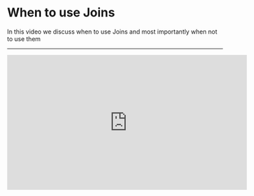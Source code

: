 ﻿# When to use Joins

In this video we discuss when to use Joins and most importantly when not to use them

---

<iframe width="560" height="315" src="https://www.youtube.com/embed/02lMw9YJU7U?list=PL1DEQjXG2xnKt9tRPRR1YtbITJ3idW-vL" frameborder="0" allowfullscreen></iframe>